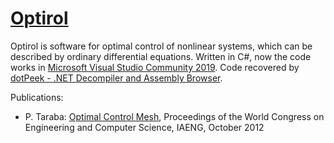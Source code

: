 # [Optirol](http://optirol.com/)
Optirol is software for optimal control of nonlinear systems, which can be described by ordinary differential equations. Written in C#, now the code works in [Microsoft Visual Studio Community 2019](https://visualstudio.microsoft.com/vs/). Code recovered by [dotPeek - .NET Decompiler and Assembly Browser](https://www.jetbrains.com/decompiler/).

Publications:
* P. Taraba: [Optimal Control Mesh](http://www.iaeng.org/publication/WCECS2012/WCECS2012_pp1110-1115.pdf), Proceedings of the World Congress on Engineering and Computer Science, IAENG, October 2012
